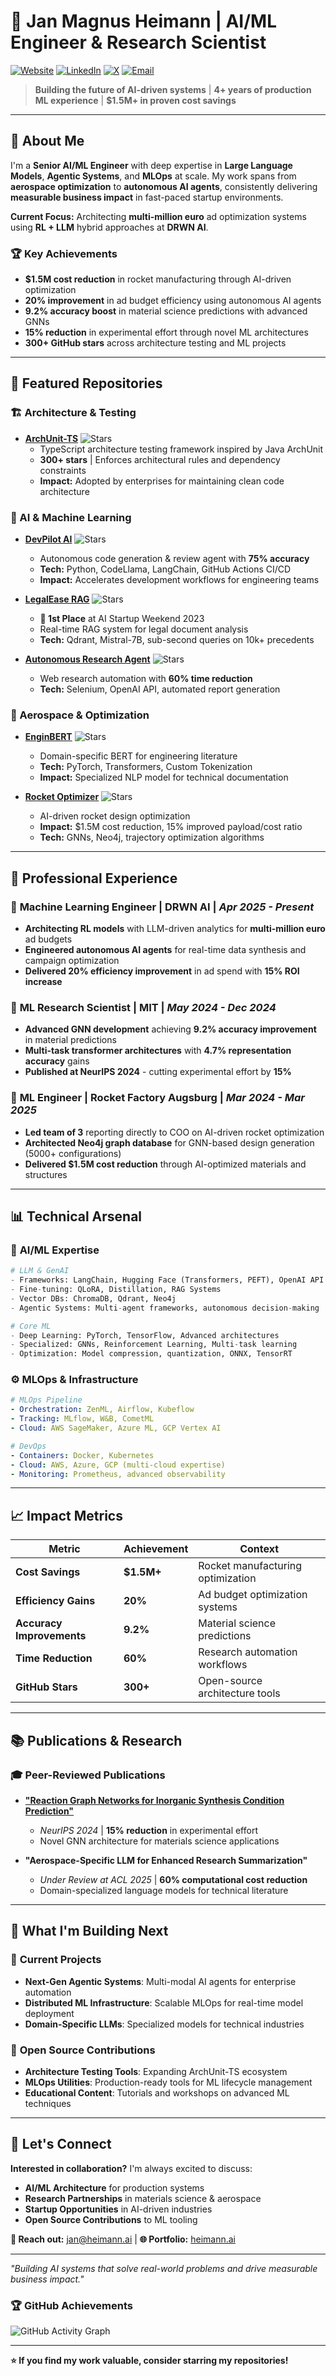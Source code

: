 # 🚀 Jan Magnus Heimann | AI/ML Engineer & Research Scientist

[![Website](https://img.shields.io/badge/Portfolio-heimann.ai-blue?style=flat-square&logo=safari)](https://heimann.ai)
[![LinkedIn](https://img.shields.io/badge/LinkedIn-jan--heimann-0077b5?style=flat-square&logo=linkedin)](https://linkedin.com/in/jan-heimann)
[![X](https://img.shields.io/badge/X-@heimannjanm-1da1f2?style=flat-square&logo=twitter)](https://x.com/heimannjanm)
[![Email](https://img.shields.io/badge/Email-jan@heimann.ai-d14836?style=flat-square&logo=gmail)](mailto:jan@heimann.ai)

> **Building the future of AI-driven systems** | **4+ years of production ML experience** | **$1.5M+ in proven cost savings**

---

## 🎯 About Me

I'm a **Senior AI/ML Engineer** with deep expertise in **Large Language Models**, **Agentic Systems**, and **MLOps** at scale. My work spans from **aerospace optimization** to **autonomous AI agents**, consistently delivering **measurable business impact** in fast-paced startup environments.

**Current Focus:** Architecting **multi-million euro** ad optimization systems using **RL + LLM** hybrid approaches at **DRWN AI**.

### 🏆 Key Achievements
- **$1.5M cost reduction** in rocket manufacturing through AI-driven optimization
- **20% improvement** in ad budget efficiency using autonomous AI agents  
- **9.2% accuracy boost** in material science predictions with advanced GNNs
- **15% reduction** in experimental effort through novel ML architectures
- **300+ GitHub stars** across architecture testing and ML projects

---

## 🔬 Featured Repositories

### 🏗️ Architecture & Testing
- **[ArchUnit-TS](https://github.com/LukasNiessen/ArchUnitTS)** ![Stars](https://img.shields.io/github/stars/LukasNiessen/ArchUnitTS?style=social)
  - TypeScript architecture testing framework inspired by Java ArchUnit
  - **300+ stars** | Enforces architectural rules and dependency constraints
  - **Impact:** Adopted by enterprises for maintaining clean code architecture

### 🤖 AI & Machine Learning
- **[DevPilot AI](https://github.com/janMagnusHeimann/DevPilotAI)** ![Stars](https://img.shields.io/github/stars/janMagnusHeimann/DevPilotAI?style=social)
  - Autonomous code generation & review agent with **75% accuracy**
  - **Tech:** Python, CodeLlama, LangChain, GitHub Actions CI/CD
  - **Impact:** Accelerates development workflows for engineering teams

- **[LegalEase RAG](https://github.com/janMagnusHeimann/LegalEaseRAG)** ![Stars](https://img.shields.io/github/stars/janMagnusHeimann/LegalEaseRAG?style=social)
  - **🥇 1st Place** at AI Startup Weekend 2023
  - Real-time RAG system for legal document analysis
  - **Tech:** Qdrant, Mistral-7B, sub-second queries on 10k+ precedents

- **[Autonomous Research Agent](https://github.com/janMagnusHeimann/ResearchAgent)** ![Stars](https://img.shields.io/github/stars/janMagnusHeimann/ResearchAgent?style=social)
  - Web research automation with **60% time reduction**
  - **Tech:** Selenium, OpenAI API, automated report generation

### 🚀 Aerospace & Optimization
- **[EnginBERT](https://github.com/janMagnusHeimann/EnginBERT)** ![Stars](https://img.shields.io/github/stars/janMagnusHeimann/EnginBERT?style=social)
  - Domain-specific BERT for engineering literature
  - **Tech:** PyTorch, Transformers, Custom Tokenization
  - **Impact:** Specialized NLP model for technical documentation

- **[Rocket Optimizer](https://github.com/janMagnusHeimann/rocketOptimizer)** ![Stars](https://img.shields.io/github/stars/janMagnusHeimann/rocketOptimizer?style=social)
  - AI-driven rocket design optimization
  - **Impact:** $1.5M cost reduction, 15% improved payload/cost ratio
  - **Tech:** GNNs, Neo4j, trajectory optimization algorithms

---

## 💼 Professional Experience

### 🎯 **Machine Learning Engineer** | **DRWN AI** | *Apr 2025 - Present*
- **Architecting RL models** with LLM-driven analytics for **multi-million euro** ad budgets
- **Engineered autonomous AI agents** for real-time data synthesis and campaign optimization
- **Delivered 20% efficiency improvement** in ad spend with **15% ROI increase**

### 🔬 **ML Research Scientist** | **MIT** | *May 2024 - Dec 2024*
- **Advanced GNN development** achieving **9.2% accuracy improvement** in material predictions
- **Multi-task transformer architectures** with **4.7% representation accuracy** gains
- **Published at NeurIPS 2024** - cutting experimental effort by **15%**

### 🚀 **ML Engineer** | **Rocket Factory Augsburg** | *Mar 2024 - Mar 2025*
- **Led team of 3** reporting directly to COO on AI-driven rocket optimization
- **Architected Neo4j graph database** for GNN-based design generation (5000+ configurations)
- **Delivered $1.5M cost reduction** through AI-optimized materials and structures

---

## 📊 Technical Arsenal

### 🧠 **AI/ML Expertise**
```python
# LLM & GenAI
- Frameworks: LangChain, Hugging Face (Transformers, PEFT), OpenAI API
- Fine-tuning: QLoRA, Distillation, RAG Systems
- Vector DBs: ChromaDB, Qdrant, Neo4j
- Agentic Systems: Multi-agent frameworks, autonomous decision-making

# Core ML
- Deep Learning: PyTorch, TensorFlow, Advanced architectures
- Specialized: GNNs, Reinforcement Learning, Multi-task learning
- Optimization: Model compression, quantization, ONNX, TensorRT
```

### ⚙️ **MLOps & Infrastructure**
```yaml
# MLOps Pipeline
- Orchestration: ZenML, Airflow, Kubeflow
- Tracking: MLflow, W&B, CometML
- Cloud: AWS SageMaker, Azure ML, GCP Vertex AI

# DevOps
- Containers: Docker, Kubernetes
- Cloud: AWS, Azure, GCP (multi-cloud expertise)
- Monitoring: Prometheus, advanced observability
```

---

## 📈 Impact Metrics

| **Metric** | **Achievement** | **Context** |
|------------|-----------------|-------------|
| **Cost Savings** | **$1.5M+** | Rocket manufacturing optimization |
| **Efficiency Gains** | **20%** | Ad budget optimization systems |
| **Accuracy Improvements** | **9.2%** | Material science predictions |
| **Time Reduction** | **60%** | Research automation workflows |
| **GitHub Stars** | **300+** | Open-source architecture tools |

---

## 📚 Publications & Research

### 🎓 **Peer-Reviewed Publications**
- **["Reaction Graph Networks for Inorganic Synthesis Condition Prediction"](https://neurips.cc/virtual/2024/poster/xyz)**
  - *NeurIPS 2024* | **15% reduction** in experimental effort
  - Novel GNN architecture for materials science applications

- **"Aerospace-Specific LLM for Enhanced Research Summarization"**
  - *Under Review at ACL 2025* | **60% computational cost reduction**
  - Domain-specialized language models for technical literature

---

## 🎯 What I'm Building Next

### 🔮 **Current Projects**
- **Next-Gen Agentic Systems**: Multi-modal AI agents for enterprise automation
- **Distributed ML Infrastructure**: Scalable MLOps for real-time model deployment
- **Domain-Specific LLMs**: Specialized models for technical industries

### 🌟 **Open Source Contributions**
- **Architecture Testing Tools**: Expanding ArchUnit-TS ecosystem
- **MLOps Utilities**: Production-ready tools for ML lifecycle management
- **Educational Content**: Tutorials and workshops on advanced ML techniques

---

## 🤝 Let's Connect

**Interested in collaboration?** I'm always excited to discuss:
- **AI/ML Architecture** for production systems
- **Research Partnerships** in materials science & aerospace
- **Startup Opportunities** in AI-driven industries
- **Open Source Contributions** to ML tooling

**📧 Reach out:** [jan@heimann.ai](mailto:jan@heimann.ai) | **🌐 Portfolio:** [heimann.ai](https://heimann.ai)

---

*"Building AI systems that solve real-world problems and drive measurable business impact."*

<!--
### 📊 GitHub Stats
![Jan's GitHub stats](https://github-readme-stats.vercel.app/api?username=janMagnusHeimann&show_icons=true&theme=dark)
![Top Languages](https://github-readme-stats.vercel.app/api/top-langs/?username=janMagnusHeimann&layout=compact&theme=dark)
-->

### 🏆 GitHub Achievements
![GitHub Activity Graph](https://github-readme-activity-graph.vercel.app/graph?username=janMagnusHeimann&theme=github-dark&hide_border=true&area=true)

<!-- Alternative: Recent Contribution Stats -->
<!-- ![Recent Activity](https://github-readme-stats.vercel.app/api?username=janMagnusHeimann&show_icons=true&theme=dark&count_private=true&include_all_commits=false) -->

---

**⭐ If you find my work valuable, consider starring my repositories!**

